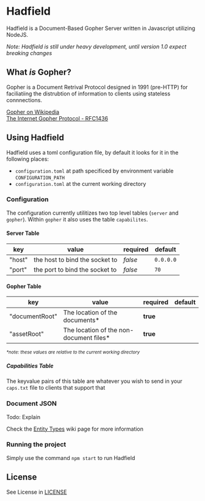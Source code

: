 # Hadfield

Hadfield is a Document-Based Gopher Server written in Javascript utilizing NodeJS.

*Note: Hadfield is still under heavy development, until version 1.0 expect breaking changes*

## What *is* Gopher?

Gopher is a Document Retrival Protocol designed in 1991 (pre-HTTP) for faciliatiing the distrubtion of information to clients using stateless connnections.

[Gopher on Wikipedia](https://en.wikipedia.org/wiki/Gopher_(protocol))   
[The Internet Gopher Protocol - RFC1436](https://datatracker.ietf.org/doc/html/rfc1436#section-7)

## Using Hadfield

Hadfield uses a toml configuration file, by default it looks for it in the following places:
* `configuration.toml` at path specificed by environment variable `CONFIGURATION_PATH`
* `configuration.toml` at the current working directory 

### Configuration
The configuration currently utilitizes two top level tables (`server` and `gopher`). Within `gopher` it also uses the table `capabilites`.

#### Server Table
key | value | required | default
--- | --- | --- | ---
"host" | the host to bind the socket to | *false* | `0.0.0.0`
"port" | the port to bind the socket to | *false* | `70`

#### Gopher Table
key | value | required | default
--- | --- | --- | ---
"documentRoot" | The location of the documents* | **true**
"assetRoot" | The location of the non-document files* | **true**

<sup>*\*note: these values are relative to the current working directory*</sup>

##### Capabilities Table
The keyvalue pairs of this table are whatever you wish to send in your `caps.txt` file to clients that support that

### Document JSON

Todo: Explain

Check the [Entity Types](https://github.com/JulianWebb/Hadfield/wiki/Entity-Types) wiki page for more information 

### Running the project

Simply use the command `npm start` to run Hadfield

## License
See License in [LICENSE](LICENSE)
